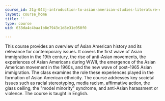 ```yaml
---
course_id: 21g-043j-introduction-to-asian-american-studies-literature-culture-and-historical-experience-fall-2013
layout: course_home
title: ''
type: course
uid: 633da4c4baa1b8e7943c1d8e31e050f0

---
```

This course provides an overview of Asian American history and its relevance for contemporary issues. It covers the first wave of Asian immigration in the 19th century, the rise of anti-Asian movements, the experiences of Asian Americans during WWII, the emergence of the Asian American movement in the 1960s, and the new wave of post–1965 Asian immigration. The class examines the role these experiences played in the formation of Asian American ethnicity. The course addresses key societal issues such as racial stereotyping, media racism, affirmative action, the glass ceiling, the "model minority" syndrome, and anti-Asian harassment or violence. The course is taught in English.
